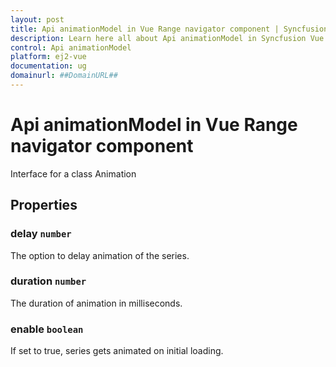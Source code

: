 ```yaml
---
layout: post
title: Api animationModel in Vue Range navigator component | Syncfusion
description: Learn here all about Api animationModel in Syncfusion Vue Range navigator component of Syncfusion Essential JS 2 and more.
control: Api animationModel 
platform: ej2-vue
documentation: ug
domainurl: ##DomainURL##
---
```


# Api animationModel in Vue Range navigator component

Interface for a class Animation

## Properties

### delay `number`

The option to delay animation of the series.

### duration `number`

The duration of animation in milliseconds.

### enable `boolean`

If set to true, series gets animated on initial loading.
